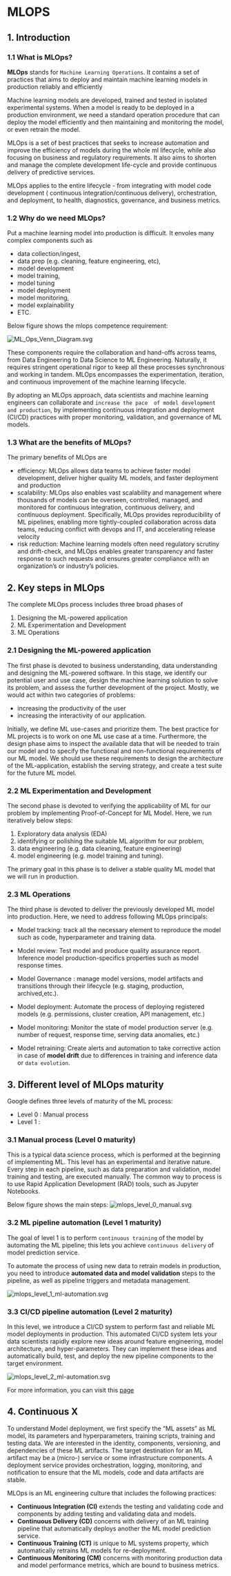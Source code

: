 # MLOPS

## 1. Introduction

### 1.1 What is MLOps?

**MLOps** stands for `Machine Learning Operations`. It contains a set of practices that aims to deploy and 
maintain machine learning models in production reliably and efficiently


Machine learning models are developed, trained and tested in isolated experimental systems. When a model is ready to 
be deployed in a production environment, we need a standard operation procedure that can deploy the model efficiently 
and then maintaining and monitoring the model, or even retrain the model.

MLOps is a set of best practices that seeks to increase automation and improve the efficiency of models during
the whole ml lifecycle, while also focusing on business and regulatory requirements. It also aims to shorten and 
manage the complete development life-cycle and provide continuous delivery of predictive services. 

MLOps applies to the entire lifecycle - from integrating with model code development ( 
continuous integration/continuous delivery), orchestration, and deployment, to health, diagnostics, governance, 
and business metrics. 



### 1.2 Why do we need MLOps?

Put a machine learning model into production is difficult. It envoles many complex components such as 
- data collection/ingest, 
- data prep (e.g. cleaning, feature engineering, etc), 
- model development
- model training, 
- model tuning
- model deployment
- model monitoring, 
- model explainability
- ETC. 

Below figure shows the mlops competence requirement:

![ML_Ops_Venn_Diagram.svg](img/ML_Ops_Venn_Diagram.svg)

These components require the collaboration and hand-offs across teams, from Data Engineering to Data Science to ML Engineering. 
Naturally, it requires stringent operational rigor to keep all these processes synchronous and working in tandem. 
MLOps encompasses the experimentation, iteration, and continuous improvement of the machine learning lifecycle. 


By adopting an MLOps approach, data scientists and machine learning engineers can collaborate and `increase the pace 
of model development and production`, by implementing continuous integration and deployment (CI/CD) practices with 
proper monitoring, validation, and governance of ML models.


### 1.3 What are the benefits of MLOps?

The primary benefits of MLOps are 
- efficiency: MLOps allows data teams to achieve faster model development, deliver higher quality ML models, and 
               faster deployment and production
- scalability: MLOps also enables vast scalability and management where thousands of models can be overseen, controlled, 
               managed, and monitored for continuous integration, continuous delivery, and continuous deployment. 
                Specifically, MLOps provides reproducibility of ML pipelines, enabling more tightly-coupled 
              collaboration across data teams, reducing conflict with devops and IT, and accelerating release velocity
- risk reduction: Machine learning models often need regulatory scrutiny and drift-check, and MLOps enables greater 
               transparency and faster response to such requests and ensures greater compliance with an organization’s 
               or industry’s policies.


## 2. Key steps in MLOps

The complete MLOps process includes three broad phases of 
1. Designing the ML-powered application
2. ML Experimentation and Development
3. ML Operations

### 2.1 Designing the ML-powered application

The first phase is devoted to business understanding, data understanding and designing the ML-powered software. 
In this stage, we identify our potential user and use case, design the machine learning solution to solve its problem, 
and assess the further development of the project. Mostly, we would act within two categories of problems:
- increasing the productivity of the user
- increasing the interactivity of our application.

Initially, we define ML use-cases and prioritize them. The best practice for ML projects is to work on one ML use case 
at a time. Furthermore, the design phase aims to inspect the available data that will be needed to train our model and 
to specify the functional and non-functional requirements of our ML model. We should use these requirements to design 
the architecture of the ML-application, establish the serving strategy, and create a test suite for the future ML model.

### 2.2 ML Experimentation and Development

The second phase is devoted to verifying the applicability of ML for our problem by implementing Proof-of-Concept for 
ML Model. Here, we run iteratively below steps:
1. Exploratory data analysis (EDA)
2. identifying or polishing the suitable ML algorithm for our problem, 
3. data engineering (e.g. data cleaning, feature engineering)
4. model engineering (e.g. model training and tuning). 

The primary goal in this phase is to deliver a stable quality ML model that we will run in production.

### 2.3 ML Operations

The third phase is devoted to deliver the previously developed ML model into production. Here, we need to address 
following MLOps principals:
- Model tracking: track all the necessary element to reproduce the model such as code, hyperparameter and training data.
- Model review: Test model and produce quality assurance report. Inference model production-specifics properties such as 
                model response times.
- Model Governance : manage model versions, model artifacts and transitions through their lifecycle (e.g. staging, production, archived,etc.).
                     
- Model deployment: Automate the process of deploying registered models (e.g. permissions, cluster creation, API management, etc.)
- Model monitoring: Monitor the state of model production server (e.g. number of request, response time, serving data anomalies, etc.)
- Model retraining: Create alerts and automation to take corrective action in case of **model drift** due to 
                    differences in training and inference data or `data evolution`.

## 3. Different level of MLOps maturity

Google defines three levels of maturity of the ML process:
- Level 0 : Manual process
- Level 1 : 

### 3.1 Manual process (Level 0 maturity)

This is a typical data science process, which is performed at the beginning of 
implementing ML. This level has an experimental and iterative nature. Every step in each 
pipeline, such as data preparation and validation, model training and testing, are executed 
manually. The common way to process is to use Rapid Application Development (RAD) tools, 
such as Jupyter Notebooks.

Below figure shows the main steps:
![mlops_level_0_manual.svg](img/mlops_level_0_manual.svg)

### 3.2 ML pipeline automation (Level 1 maturity)

The goal of level 1 is to perform `continuous training` of the model by automating the ML pipeline; this lets you 
achieve `continuous delivery` of model prediction service.

To automate the process of using new data to retrain models in production, you need to introduce 
**automated data and model validation** steps to the pipeline, as well as pipeline triggers and metadata management.

![mlops_level_1_ml-automation.svg](img/mlops_level_1_ml-automation.svg)
### 3.3 CI/CD pipeline automation (Level 2 maturity)

In this level, we introduce a CI/CD system to perform fast and reliable ML model deployments in production. This 
automated CI/CD system lets your data scientists rapidly explore new ideas around feature engineering, model 
architecture, and hyper-parameters. They can implement these ideas and automatically build, test, and deploy the 
new pipeline components to the target environment.

![mlops_level_2_ml-automation.svg](img/mlops_level_2_ml-automation.svg)


For more information, you can visit this [page](https://cloud.google.com/architecture/mlops-continuous-delivery-and-automation-pipelines-in-machine-learning)

## 4. Continuous X

To understand Model deployment, we first specify the “ML assets” as ML model, its parameters and hyperparameters, 
training scripts, training and testing data. We are interested in the identity, components, versioning, and 
dependencies of these ML artifacts. The target destination for an ML artifact may be a (micro-) service or some 
infrastructure components. A deployment service provides orchestration, logging, monitoring, and notification to 
ensure that the ML models, code and data artifacts are stable.

MLOps is an ML engineering culture that includes the following practices:

- **Continuous Integration (CI)** extends the testing and validating code and components by adding testing and validating data and models.
- **Continuous Delivery (CD)** concerns with delivery of an ML training pipeline that automatically deploys another the ML model prediction service.
- **Continuous Training (CT)** is unique to ML systems property, which automatically retrains ML models for re-deployment.
- **Continuous Monitoring (CM)** concerns with monitoring production data and model performance metrics, which are bound to business metrics.